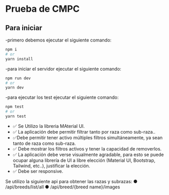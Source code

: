 # Prueba de CMPC

## Para iniciar
-primero debemos ejecutar el siguiente comando:
```bash
npm i
# or
yarn install
```
-para iniciar el servidor ejecutar el siguiente comando:

```bash
npm run dev
# or
yarn dev
```
-para ejecutar los test ejecutar el siguiente comando:

```bash
npm test
# or
yarn test
```

- ✅ Se Utilizo la libreria MAterial UI.
- ✅ La aplicación debe permitir filtrar tanto por raza como sub-raza..
- ✅Debe permitir tener activo múltiples filtros simultáneamente, ya sean tanto de raza
como sub-raza.
- ✅ Debe mostrar los filtros activos y tener la capacidad de removerlos.
- ✅ La aplicación debe verse visualmente agradable, para esto se puede ocupar alguna
librería de UI a libre elección (Material UI, Bootstrap, Tailwind, etc..), justificar la
elección.
- ✅ Debe ser responsive.

Se utilizo la siguiente api para obtener las razas y subrazas:
● /api/breeds/list/all
● /api/breed/{breed name}/images



